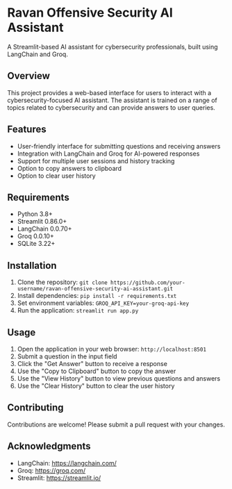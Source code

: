 # Ravan Offensive Security AI Assistant

A Streamlit-based AI assistant for cybersecurity professionals, built using LangChain and Groq.

## Overview

This project provides a web-based interface for users to interact with a cybersecurity-focused AI assistant. The assistant is trained on a range of topics related to cybersecurity and can provide answers to user queries.

## Features

* User-friendly interface for submitting questions and receiving answers
* Integration with LangChain and Groq for AI-powered responses
* Support for multiple user sessions and history tracking
* Option to copy answers to clipboard
* Option to clear user history

## Requirements

* Python 3.8+
* Streamlit 0.86.0+
* LangChain 0.0.70+
* Groq 0.0.10+
* SQLite 3.22+

## Installation

1. Clone the repository: `git clone https://github.com/your-username/ravan-offensive-security-ai-assistant.git`
2. Install dependencies: `pip install -r requirements.txt`
3. Set environment variables: `GROQ_API_KEY=your-groq-api-key`
4. Run the application: `streamlit run app.py`

## Usage

1. Open the application in your web browser: `http://localhost:8501`
2. Submit a question in the input field
3. Click the "Get Answer" button to receive a response
4. Use the "Copy to Clipboard" button to copy the answer
5. Use the "View History" button to view previous questions and answers
6. Use the "Clear History" button to clear the user history

## Contributing

Contributions are welcome! Please submit a pull request with your changes.

## Acknowledgments

* LangChain: https://langchain.com/
* Groq: https://groq.com/
* Streamlit: https://streamlit.io/
